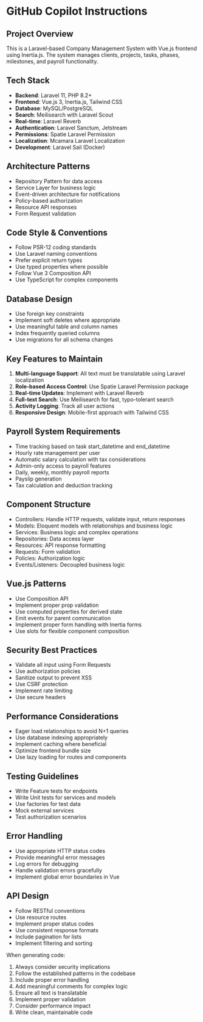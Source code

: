 # GitHub Copilot Instructions

## Project Overview

This is a Laravel-based Company Management System with Vue.js frontend using Inertia.js. The system manages clients, projects, tasks, phases, milestones, and payroll functionality.

## Tech Stack

- **Backend**: Laravel 11, PHP 8.2+
- **Frontend**: Vue.js 3, Inertia.js, Tailwind CSS
- **Database**: MySQL/PostgreSQL
- **Search**: Meilisearch with Laravel Scout
- **Real-time**: Laravel Reverb
- **Authentication**: Laravel Sanctum, Jetstream
- **Permissions**: Spatie Laravel Permission
- **Localization**: Mcamara Laravel Localization
- **Development**: Laravel Sail (Docker)

## Architecture Patterns

- Repository Pattern for data access
- Service Layer for business logic
- Event-driven architecture for notifications
- Policy-based authorization
- Resource API responses
- Form Request validation

## Code Style & Conventions

- Follow PSR-12 coding standards
- Use Laravel naming conventions
- Prefer explicit return types
- Use typed properties where possible
- Follow Vue 3 Composition API
- Use TypeScript for complex components

## Database Design

- Use foreign key constraints
- Implement soft deletes where appropriate
- Use meaningful table and column names
- Index frequently queried columns
- Use migrations for all schema changes

## Key Features to Maintain

1. **Multi-language Support**: All text must be translatable using Laravel localization
2. **Role-based Access Control**: Use Spatie Laravel Permission package
3. **Real-time Updates**: Implement with Laravel Reverb
4. **Full-text Search**: Use Meilisearch for fast, typo-tolerant search
5. **Activity Logging**: Track all user actions
6. **Responsive Design**: Mobile-first approach with Tailwind CSS

## Payroll System Requirements

- Time tracking based on task start_datetime and end_datetime
- Hourly rate management per user
- Automatic salary calculation with tax considerations
- Admin-only access to payroll features
- Daily, weekly, monthly payroll reports
- Payslip generation
- Tax calculation and deduction tracking

## Component Structure

- Controllers: Handle HTTP requests, validate input, return responses
- Models: Eloquent models with relationships and business logic
- Services: Business logic and complex operations
- Repositories: Data access layer
- Resources: API response formatting
- Requests: Form validation
- Policies: Authorization logic
- Events/Listeners: Decoupled business logic

## Vue.js Patterns

- Use Composition API
- Implement proper prop validation
- Use computed properties for derived state
- Emit events for parent communication
- Implement proper form handling with Inertia forms
- Use slots for flexible component composition

## Security Best Practices

- Validate all input using Form Requests
- Use authorization policies
- Sanitize output to prevent XSS
- Use CSRF protection
- Implement rate limiting
- Use secure headers

## Performance Considerations

- Eager load relationships to avoid N+1 queries
- Use database indexing appropriately
- Implement caching where beneficial
- Optimize frontend bundle size
- Use lazy loading for routes and components

## Testing Guidelines

- Write Feature tests for endpoints
- Write Unit tests for services and models
- Use factories for test data
- Mock external services
- Test authorization scenarios

## Error Handling

- Use appropriate HTTP status codes
- Provide meaningful error messages
- Log errors for debugging
- Handle validation errors gracefully
- Implement global error boundaries in Vue

## API Design

- Follow RESTful conventions
- Use resource routes
- Implement proper status codes
- Use consistent response formats
- Include pagination for lists
- Implement filtering and sorting

When generating code:

1. Always consider security implications
2. Follow the established patterns in the codebase
3. Include proper error handling
4. Add meaningful comments for complex logic
5. Ensure all text is translatable
6. Implement proper validation
7. Consider performance impact
8. Write clean, maintainable code
